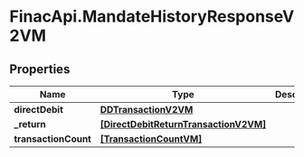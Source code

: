 # FinacApi.MandateHistoryResponseV2VM

## Properties
Name | Type | Description | Notes
------------ | ------------- | ------------- | -------------
**directDebit** | [**DDTransactionV2VM**](DDTransactionV2VM.md) |  | [optional] 
**_return** | [**[DirectDebitReturnTransactionV2VM]**](DirectDebitReturnTransactionV2VM.md) |  | [optional] 
**transactionCount** | [**[TransactionCountVM]**](TransactionCountVM.md) |  | [optional] 
